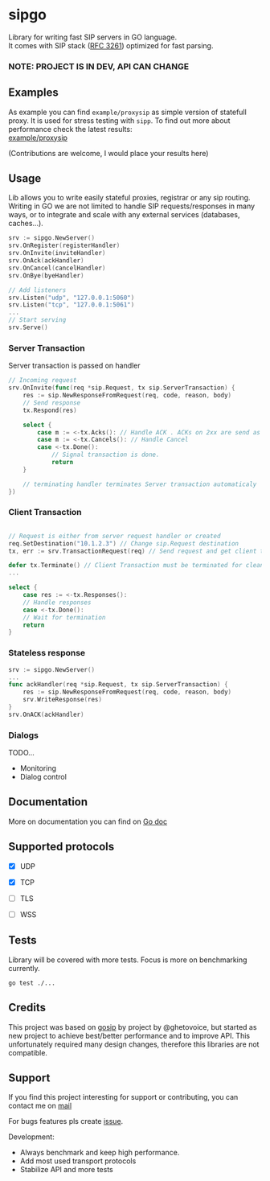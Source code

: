 # sipgo

Library for writing fast SIP servers in GO language.  
It comes with SIP stack ([RFC 3261](https://datatracker.ietf.org/doc/html/rfc3261)) optimized for fast parsing.

### NOTE: PROJECT IS IN DEV, API CAN CHANGE
## Examples

As example you can find `example/proxysip` as simple version of statefull proxy. It is used for stress testing with `sipp`. 
To find out more about performance check the latest results:  
[example/proxysip](example/proxysip) 

(Contributions are welcome, I would place your results here)
## Usage

Lib allows you to write easily stateful proxies, registrar or any sip routing.
Writing in GO we are not limited to handle SIP requests/responses in many ways, or to integrate and scale with any external services (databases, caches...).

```go
srv := sipgo.NewServer()
srv.OnRegister(registerHandler)
srv.OnInvite(inviteHandler)
srv.OnAck(ackHandler)
srv.OnCancel(cancelHandler)
srv.OnBye(byeHandler)

// Add listeners
srv.Listen("udp", "127.0.0.1:5060")
srv.Listen("tcp", "127.0.0.1:5061")
...
// Start serving
srv.Serve()
```

### Server Transaction

Server transaction is passed on handler

```go
// Incoming request
srv.OnInvite(func(req *sip.Request, tx sip.ServerTransaction) {
    res := sip.NewResponseFromRequest(req, code, reason, body)
    // Send response
    tx.Respond(res)

    select {
        case m := <-tx.Acks(): // Handle ACK . ACKs on 2xx are send as different request
        case m := <-tx.Cancels(): // Handle Cancel 
        case <-tx.Done():
            // Signal transaction is done. 
            return
    }

    // terminating handler terminates Server transaction automaticaly
})

```

### Client Transaction

```go

// Request is either from server request handler or created
req.SetDestination("10.1.2.3") // Change sip.Request destination
tx, err := srv.TransactionRequest(req) // Send request and get client transaction handle

defer tx.Terminate() // Client Transaction must be terminated for cleanup
...

select {
    case res := <-tx.Responses():
    // Handle responses
    case <-tx.Done():
    // Wait for termination
    return
}

```

### Stateless response

```go
srv := sipgo.NewServer()
...
func ackHandler(req *sip.Request, tx sip.ServerTransaction) {
    res := sip.NewResponseFromRequest(req, code, reason, body)
    srv.WriteResponse(res)
}
srv.OnACK(ackHandler)
```

### Dialogs

TODO...
- Monitoring
- Dialog control

## Documentation
More on documentation you can find on [Go doc](https://pkg.go.dev/github.com/emiraganov/sipgo)


## Supported protocols

- [x] UDP
- [x] TCP
- [ ] TLS
- [ ] WSS


## Tests

Library will be covered with more tests. Focus is more on benchmarking currently.
```
go test ./...  
```

## Credits

This project was based on [gosip](https://github.com/ghettovoice/gosip) by project by @ghetovoice, but started as new project to achieve best/better performance and to improve API.
This unfortunately required many design changes, therefore this libraries are not compatible.

## Support

If you find this project interesting for support or contributing, you can contact me on
[mail](emirfreelance91@gmail.com) 

For bugs features pls create [issue](https://github.com/emiraganov/sipgo/issues).

Development:
- Always benchmark and keep high performance. 
- Add most used transport protocols
- Stabilize API and more tests

